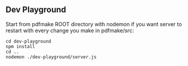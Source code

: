 ## Dev Playground

Start from pdfmake ROOT directory with nodemon if you want server to restart with every change you make in pdfmake/src:

```
cd dev-playground
npm install
cd ..
nodemon ./dev-playground/server.js
```

